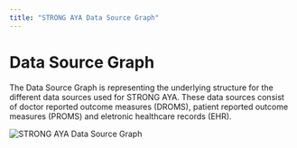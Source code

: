 ```yaml
---
title: "STRONG AYA Data Source Graph"
---
```


# Data Source Graph

The Data Source Graph is representing the underlying structure for the different data sources used for STRONG AYA. 
These data sources consist of doctor reported outcome measures (DROMS),
patient reported outcome measures (PROMS) and eletronic healthcare records (EHR).

![STRONG AYA Data Source Graph](/AYA-cancer-data-schema/STRONG-AYA-Data-Source-Graph.svg)
